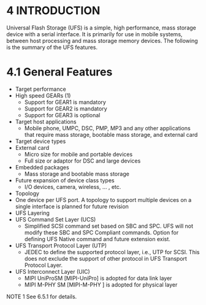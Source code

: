 4 INTRODUCTION
======

Universal Flash Storage (UFS) is a simple, high performance, mass storage device with a serial interface. It is primarily for use in mobile systems, between host processing and mass storage memory devices. The following is the summary of the UFS features.

# 4.1 General Features
* Target performance
 * High speed GEARs (1)
   * Support for GEAR1 is mandatory
   * Support for GEAR2 is mandatory
   * Support for GEAR3 is optional
* Target host applications
  * Mobile phone, UMPC, DSC, PMP, MP3 and any other applications that require mass storage, bootable mass storage, and external card
* Target device types
 * External card
   * Micro size for mobile and portable devices
   * Full size or adaptor for DSC and large devices
 * Embedded packages
   * Mass storage and bootable mass storage
 * Future expansion of device class types
   * I/O devices, camera, wireless, … , etc.
* Topology
 * One device per UFS port. A topology to support multiple devices on a single interface is planned for future revision
* UFS Layering
 * UFS Command Set Layer (UCS)
   * Simplified SCSI command set based on SBC and SPC. UFS will not modify these SBC and SPC Compliant commands. Option for defining UFS Native command and future extension exist.
 * UFS Transport Protocol Layer (UTP)
   * JEDEC to define the supported protocol layer, i.e., UTP for SCSI. This does not exclude the support of other protocol in UFS Transport Protocol Layer.
 * UFS Interconnect Layer (UIC)
   * MIPI UniProSM [MIPI-UniPro] is adopted for data link layer
   * MIPI M-PHY SM [MIPI-M-PHY ] is adopted for physical layer

NOTE 1 See 6.5.1 for details.